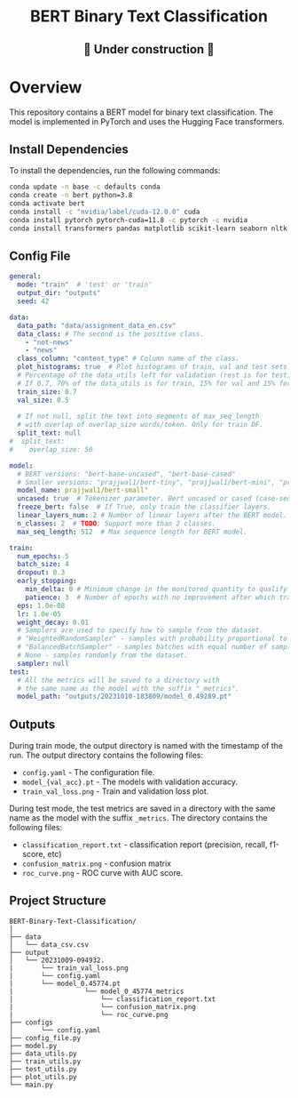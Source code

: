 <h1 align = "center"> BERT Binary Text Classification </h1>
<h2 align="center"> 🚧 Under construction 🚧 </h2>

# Overview
This repository contains a BERT model for binary text classification. 
The model is implemented in PyTorch and uses the Hugging Face transformers.

## Install Dependencies

To install the dependencies, run the following commands:


```bash
conda update -n base -c defaults conda
conda create -n bert python=3.8
conda activate bert
conda install -c "nvidia/label/cuda-12.0.0" cuda
conda install pytorch pytorch-cuda=11.8 -c pytorch -c nvidia
conda install transformers pandas matplotlib scikit-learn seaborn nltk pyyaml 
```



## Config File
```yaml
general:
  mode: "train"  # 'test' or 'train'
  output_dir: "outputs"
  seed: 42

data:
  data_path: "data/assignment_data_en.csv"
  data_class: # The second is the positive class.
    - "not-news"
    - "news"
  class_column: "content_type" # Column name of the class.
  plot_histograms: true  # Plot histograms of train, val and test sets.
  # Percentage of the data_utils left for validation (rest is for test).
  # If 0.7, 70% of the data_utils is for train, 15% for val and 15% for test.
  train_size: 0.7
  val_size: 0.5
  
  # If not null, split the text into segments of max_seq_length
  # with overlap of overlap_size words/token. Only for train DF.
  split_text: null
#  split_text:
#    overlap_size: 50

model:
  # BERT versions: "bert-base-uncased", "bert-base-cased"
  # Smaller versions: "prajjwal1/bert-tiny", "prajjwal1/bert-mini", "prajjwal1/bert-small"
  model_name: prajjwal1/bert-small"
  uncased: true  # Tokenizer parameter. Bert uncased or cased (case-sensitive)
  freeze_bert: false  # If True, only train the classifier layers.
  linear_layers_num: 2 # Number of linear layers after the BERT model.
  n_classes: 2  # TODO: Support more than 2 classes.
  max_seq_length: 512  # Max sequence length for BERT model.

train:
  num_epochs: 5
  batch_size: 4
  dropout: 0.3
  early_stopping:
    min_delta: 0 # Minimum change in the monitored quantity to qualify as an improvement.
    patience: 3  # Number of epochs with no improvement after which training will be stopped.
  eps: 1.0e-08
  lr: 1.0e-05
  weight_decay: 0.01
  # Samplers are used to specify how to sample from the dataset.
  # "WeightedRandomSampler" - samples with probability proportional to class weights.
  # "BalancedBatchSampler" - samples batches with equal number of samples from each class.
  # None - samples randomly from the dataset.
  sampler: null
test:
  # All the metrics will be saved to a directory with
  # the same name as the model with the suffix "_metrics".
  model_path: "outputs/20231010-183809/model_0.49289.pt"
```


## Outputs

During train mode, the output directory is named with the timestamp of the run.
The output directory contains the following files:
- `config.yaml` - The configuration file.
- `model_{val_acc}.pt` - The models with validation accuracy.
- `train_val_loss.png` - Train and validation loss plot.

During test mode, the test metrics are saved in a directory with the same name as the model with the suffix `_metrics`. 
The directory contains the following files:
- `classification_report.txt` - classification report (precision, recall, f1-score, etc)
- `confusion_matrix.png` - confusion matrix
- `roc_curve.png` - ROC curve with AUC score.

## Project Structure
```
BERT-Binary-Text-Classification/
│
├── data
│   └── data_csv.csv
├── output
│   └── 20231009-094932.
|       └── train_val_loss.png
|       └── config.yaml
|       └── model_0.45774.pt
|                  └── model_0_45774_metrics
|                      └── classification_report.txt
|                      └── confusion_matrix.png
|                      └── roc_curve.png
├── configs
│       └── config.yaml 
├── config_file.py
├── model.py
├── data_utils.py
├── train_utils.py
├── test_utils.py
├── plot_utils.py
└── main.py
```